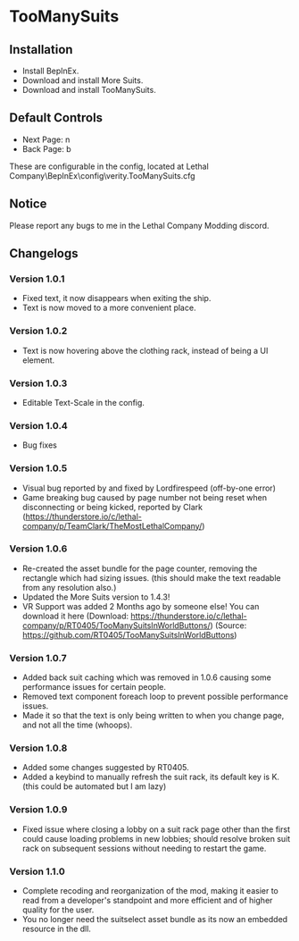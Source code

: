 # TooManySuits

Installation
-

- Install BepInEx.
- Download and install More Suits.
- Download and install TooManySuits.

Default Controls
-

- Next Page: n
- Back Page: b

These are configurable in the config, located at Lethal Company\BepInEx\config\verity.TooManySuits.cfg

Notice
-

Please report any bugs to me in the Lethal Company Modding discord.

Changelogs
-

### Version 1.0.1
- Fixed text, it now disappears when exiting the ship.
- Text is now moved to a more convenient place.

### Version 1.0.2
- Text is now hovering above the clothing rack, instead of being a UI element.

### Version 1.0.3
- Editable Text-Scale in the config.

### Version 1.0.4
- Bug fixes

### Version 1.0.5
- Visual bug reported by and fixed by Lordfirespeed (off-by-one error)
- Game breaking bug caused by page number not being reset when disconnecting or being kicked, reported by Clark (https://thunderstore.io/c/lethal-company/p/TeamClark/TheMostLethalCompany/)

### Version 1.0.6
- Re-created the asset bundle for the page counter, removing the rectangle which had sizing issues. (this should make the text readable from any resolution also.)
- Updated the More Suits version to 1.4.3!
- VR Support was added 2 Months ago by someone else! You can download it here (Download: https://thunderstore.io/c/lethal-company/p/RT0405/TooManySuitsInWorldButtons/) (Source: https://github.com/RT0405/TooManySuitsInWorldButtons)

### Version 1.0.7
- Added back suit caching which was removed in 1.0.6 causing some performance issues for certain people.
- Removed text component foreach loop to prevent possible performance issues.
- Made it so that the text is only being written to when you change page, and not all the time (whoops).

### Version 1.0.8
- Added some changes suggested by RT0405.
- Added a keybind to manually refresh the suit rack, its default key is K. (this could be automated but I am lazy)

### Version 1.0.9
- Fixed issue where closing a lobby on a suit rack page other than the first could cause loading problems in new lobbies; should resolve broken suit rack on subsequent sessions without needing to restart the game.

### Version 1.1.0
- Complete recoding and reorganization of the mod, making it easier to read from a developer's standpoint and more efficient and of higher quality for the user.
- You no longer need the suitselect asset bundle as its now an embedded resource in the dll.